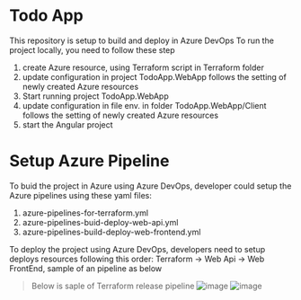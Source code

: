 # Todo App

This repository is setup to build and deploy in Azure DevOps
To run the project locally, you need to follow these step

1. create Azure resource, using Terraform script in Terraform folder
2. update configuration in project TodoApp.WebApp follows the setting of newly created Azure resources
3. Start running project TodoApp.WebApp
4. update configuration in file env. in folder TodoApp.WebApp/Client follows the setting of newly created Azure resources
5. start the Angular project

# Setup Azure Pipeline
To buid the project in Azure using Azure DevOps, developer could setup the Azure pipelines using these yaml files:
1. azure-pipelines-for-terraform.yml
2. azure-pipelines-buid-deploy-web-api.yml
3. azure-pipelines-build-deploy-web-frontend.yml
>
To deploy the project using Azure DevOps, developers need to setup deploys resources following this order: Terraform -> Web Api -> Web FrontEnd, sample of an pipeline as below
>Below is saple of Terraform release pipeline
>![image](https://github.com/bichdieu1011/todo-app/assets/3540949/4b2e878d-821e-4f54-ac7e-5771e3bd45ed)
>![image](https://github.com/bichdieu1011/todo-app/assets/3540949/064250bf-720d-48ca-82a0-0fb4c847a3e6)


